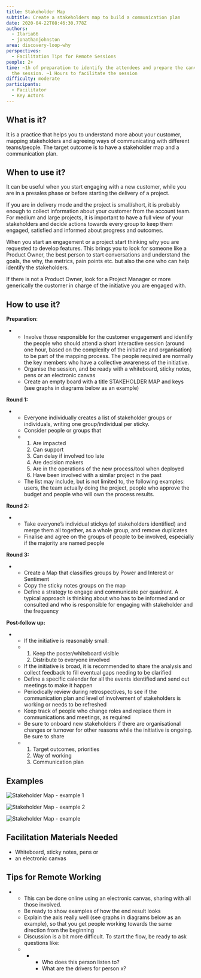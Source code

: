 ```yaml
---
title: Stakeholder Map
subtitle: Create a stakeholders map to build a communication plan
date: 2020-04-22T08:46:30.778Z
authors:
  - Ilaria66
  - jonathanjohnston
area: discovery-loop-why
perspectives:
  - Facilitation Tips for Remote Sessions
people: 2+
time: ~1h of preparation to identify the attendees and prepare the canvas before
  the session. ~1 Hours to facilitate the session
difficulty: moderate
participants:
  - Facilitator
  - Key Actors
---
```

## What is it?

It is a practice that helps you to understand more about your customer, mapping stakeholders and agreeing ways of communicating with different teams/people. The target outcome is to have a stakeholder map and a communication plan.

## When to use it?

It can be useful when you start engaging with a new customer, while you are in a presales phase or before starting the delivery of a project.

If you are in delivery mode and the project is small/short, it is probably enough to collect information about your customer from the account team. For medium and large projects, it is important to have a full view of your stakeholders and decide actions towards every group to keep them engaged, satisfied and informed about progress and outcomes.

When you start an engagement or a project start thinking why you are requested to develop features. This brings you to look for someone like a Product Owner, the best person to start conversations and understand the goals, the why, the metrics, pain points etc. but also the one who can help identify the stakeholders.

If there is not a Product Owner, look for a Project Manager or more generically the customer in charge of the initiative you are engaged with.

## How to use it?

**Preparation**:

* * Involve those responsible for the customer engagement and identify the people who should attend a short interactive session (around one hour, based on the complexity of the initiative and organisation) to be part of the mapping process. The people required are normally the key members who have a collective awareness of the initiative.
  * Organise the session, and be ready with a whiteboard, sticky notes, pens or an electronic canvas
  * Create an empty board with a title STAKEHOLDER MAP and keys (see graphs in diagrams below as an example)

**Round 1:**

* * Everyone individually creates a list of stakeholder groups or individuals, writing one group/individual per sticky.
  * Consider people or groups that
  * 1. Are impacted
    2. Can support
    3. Can delay if involved too late
    4. Are decision makers
    5. Are in the operations of the new process/tool when deployed
    6. Have been involved with a similar project in the past
  * The list may include, but is not limited to, the following examples: users, the team actually doing the project, people who approve the budget and people who will own the process results.

**Round 2:**

* * Take everyone’s individual stickys (of stakeholders identified) and merge them all together, as a whole group, and remove duplicates
  * Finalise and agree on the groups of people to be involved, especially if the majority are named people

**Round 3:**

* * Create a Map that classifies groups by Power and Interest or Sentiment
  * Copy the sticky notes groups on the map
  * Define a strategy to engage and communicate per quadrant. A typical approach is thinking about who has to be informed and or consulted and who is responsible for engaging with stakeholder and the frequency

**Post-follow up:**

* * If the initiative is reasonably small:
  * 1. Keep the poster/whiteboard visible
    2. Distribute to everyone involved
  * If the initiative is broad, it is recommended to share the analysis and collect feedback to fill eventual gaps needing to be clarified
  * Define a specific calendar for all the events identified and send out meetings to make it happen
  * Periodically review during retrospectives, to see if the communication plan and level of involvement of stakeholders is working or needs to be refreshed
  * Keep track of people who change roles and replace them in communications and meetings, as required
  * Be sure to onboard new stakeholders if there are organisational changes or turnover for other reasons while the initiative is ongoing. Be sure to share
  * 1. Target outcomes, priorities
    2. Way of working
    3. Communication plan

## Examples

![Stakeholder Map - example 1](/images/stakeholder-map-3.png "Stakeholder Map example 2")

![Stakeholder Map - example 2](/images/stakeholder-map-1.jpg "Stakeholder Map example 2")

![Stakeholder Map - example](/images/stakeholder-map-2.jpg "Stakeholder Map - how to build a communication plan")

## Facilitation Materials Needed

* Whiteboard, sticky notes, pens or
* an electronic canvas 

## Tips for Remote Working

* * This can be done online using an electronic canvas, sharing with all those involved.
  * Be ready to show examples of how the end result looks
  * Explain the axis really well (see graphs in diagrams below as an example), so that you get people working towards the same direction from the beginning
  * Discussion is a bit more difficult. To start the flow, be ready to ask questions like:
  * * * Who does this person listen to?
      * What are the drivers for person x?
